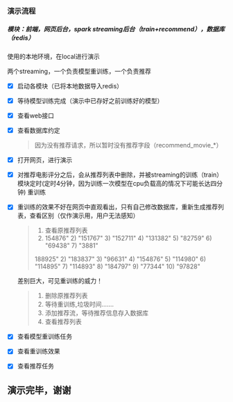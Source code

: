 ### 演示流程

##### 模块：前端，网页后台，spark streaming后台（train+recommend），数据库（redis）

使用的本地环境，在local进行演示

两个streaming，一个负责模型重训练，一个负责推荐

- [x] 启动各模块（已将本地数据导入redis）

- [x] 等待模型训练完成（演示中已存好之前训练好的模型）

- [x] 查看web接口

- [x] 查看数据库约定

  > 因为没有推荐请求，所以暂时没有推荐字段（recommend_movie_*）

- [x] 打开网页，进行演示

- [x] 对推荐电影评分之后，会从推荐列表中删除，并被streaming的训练（train）模块定时(定时4分钟，因为训练一次模型在cpu负载高的情况下可能长达四分钟) 重训练

- [x] 重训练的效果不好在网页中直观看出，只有自己修改数据库，重新生成推荐列表，查看区别（仅作演示用，用户无法感知）

  > 1. 查看原推荐列表
  > 2. 154876"
  >    2) "151767"
  >    3) "152711"
  >    4) "131382"
  >    5) "82759"
  >    6) "69438"
  >    7) "3881"
  >
  > 188925"
  >  2) "183837"
  >  3) "96631"
  >  4) "154876"
  >  5) "114980"
  >  6) "114895"
  >  7) "114893"
  >  8) "184797"
  >  9) "77344"
  > 10) "97828"

  差别巨大，可见重训练的威力！

  > 1. 删除原推荐列表
  > 2. 等待重训练,垃圾时间.......
  > 3. 添加推荐流，等待推荐信息存入数据库
  > 4. 查看推荐列表

- [x] 查看模型重训练任务

- [x] 查看重训练效果

- [x] 查看推荐任务



## 演示完毕，谢谢